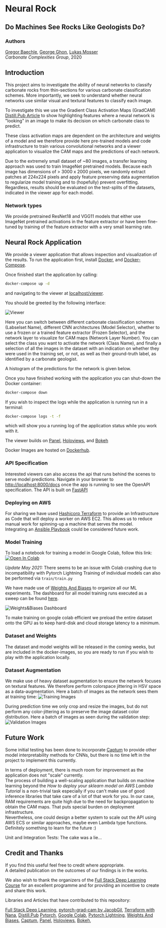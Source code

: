 # Neural Rock
## Do Machines See Rocks Like Geologists Do?

### Authors

[Gregor Baechle](https://www.linkedin.com/in/gbaechle/), [George Ghon](https://www.linkedin.com/in/george-g-30015639/), [Lukas Mosser](https://at.linkedin.com/in/lukas-mosser)  
_Carbonate Complexities Group_, 2020

## Introduction

This project aims to investigate the ability of neural networks to classify carbonate rocks from thin-sections for 
various carbonate classification schemes. More importantly, we seek to understand whether neural networks
use similar visual and textural features to classify each image. 

To investigate this we use the Gradient Class Activation Maps (GradCAM) [Distill.Pub Article](https://distill.pub/2020/attribution-baselines/) to show highlighting features
where a neural network is "looking" in an image to make its decision on which carbonate class to predict.

These class activation maps are dependent on the architecture and weights of a model and we therefore provide 
here pre-trained models and code infrastructure to train various convolutional networks and a viewer application 
to visualize the CAM maps and the predictions of each network.

Due to the extremely small dataset of ~80 images, a transfer learning approach was used to train ImageNet pretrained models.
Because each image has dimensions of > 3000 x 2000 pixels, we randomly extract patches at 224x224 pixels and apply feature preserving
data augmentation to regularize model training and to (hopefully) prevent overfitting. Regardless, results should be evaluated on the
test-splits of the datasets, indicated in the viewer app for each model.  

### Network types

We provide pretrained ResNet18 and VGG11 models that either use ImageNet pretrained activations in the feature 
extractor or have been fine-tuned by training of the feature extractor with a very small learning rate.

## Neural Rock Application

We provide a viewer application that allows inspection and visualization of the results.
To run the application first, install [Docker](https://docs.docker.com/compose/), and [Docker-Compose](https://docs.docker.com/compose/).

Once finished start the application by calling:
```bash
docker-compose up -d 
```
and navigating to the viewer at [localhost/viewer](http://localhost/viewer).

You should be greeted by the following interface:

![Viewer](static/viewer.png)

Here you can switch between different carbonate classification schemes (Labselset Name),
different CNN architectures (Model Selector), whether to use a frozen or a trained feature extractor 
(Frozen Selector), and the network layer to visualize for CAM maps (Network Layer Number). You can select the class you want to activate the network (Class Name), and finally a selection of all the images in the dataset with an indication on whether they were used in the training set, or not, as well as their 
ground-truth label, as identified by a carbonate geologist.

A histogram of the predictions for the network is given below.  

Once you have finished working with the application you can shut-down the Docker container:
```bash
docker-compose down
```

If you wish to inspect the logs while the application is running run in a terminal:
```bash
docker-compose logs -t -f
```
which will show you a running log of the application status while you work with it.

The viewer builds on [Panel](https://panel.holoviz.org/reference/panes/HoloViews.html), [Holoviews](https://holoviews.org/), and [Bokeh](https://docs.bokeh.org/en/latest/index.html)

Docker Images are hosted on [Dockerhub](https://hub.docker.com/repository/docker/lmoss/neural-rock).

### API Specification

Interested viewers can also access the api that runs behind the scenes to serve model predictions.
Navigate in your browser to [http://localhost:8000/docs](http://localhost:8000/docs) once the app is 
running to see the OpenAPI specification. The API is built on [FastAPI](https://fastapi.tiangolo.com/)

### Deploying on AWS

For sharing we have used [Hashicorp Terraform](https://www.terraform.io/) to provide an Infrastructure as Code that will 
deploy a worker on AWS EC2. This allows us to reduce manual work for spinning-up a machine that serves the model.  
Integrating an [Ansible Playbook](https://www.ansible.com/) could be considered future work.

### Model Training

To load a notebook for training a model in Google Colab, follow this link:  
[![Open In Colab](https://colab.research.google.com/assets/colab-badge.svg)](https://colab.research.google.com/github/LukasMosser/neural_rock_typing/blob/main/notebooks/Neural_Rock_Typing_Sweep_Train_All_Models.ipynb)

_Update May 2021:_
There seems to be an issue with Colab crashing due to incompatibility with Pytorch Lightning
Training of individual models can also be performed via `train/train.py`

We have made use of [Weights And Biases](https://wandb.ai) to organize all our ML experiments.
The dashboard for all model training runs executed as a sweep can be found [here](https://wandb.ai/ccg/neural-rock-finak-2).

![Weights&Biases Dashboard](static/wandb.png)

To make training on google colab efficient we preload the entire dataset onto the GPU as to keep hard-disk and cloud storage latency to a minimum.

### Dataset and Weights

The dataset and model weights will be released in the coming weeks, but are included in the docker-images, so 
you are ready to run if you wish to play with the application locally.

### Dataset Augmentation

We make use of heavy dataset augmentation to ensure the network focuses on textural features.
We therefore perform colorspace jittering in HSV space as a data-augmentation.
Here a batch of images as the network sees them at training time:
![Training Images](static/train_augmentation.png)


During prediction time we only crop and resize the images, but do not perform any color-jittering
as to preserve the image dataset color distribution.
Here a batch of images as seen during the validation step:
![Validation Images](static/test_augmentation.png)

## Future Work

Some initial testing has been done to incorporate [Captum](https://captum.ai/) to provide other model interpretability methods
for CNNs, but there is no time left in the project to implement this currently.

In terms of deployment, there is much room for improvement as the application does not "scale" currently.  
The process of building a well-scaling application that builds on machine learning beyond the *How to deploy your sklearn model on AWS Lambda Tutorial* 
is a non-trivial task especially if you can't make use of good inference libraries that take care of a lot of that work for you.
In our case, RAM requirements are quite high due to the need for backpropagation to obtain the CAM maps. That puts special burden on deployment infrastructure.  
Nevertheless, one could design a better system to scale out the API using AWS ECS or similar approaches, maybe even Lambda type functions.  
Definitely something to learn for the future :) 

Unit and Integration Tests: The cake was a lie...

## Credit and Thanks

If you find this useful feel free to credit where appropriate.  
A detailed publication on the outcomes of our findings is in the works.

We also wish to thank the organizers of the [Full Stack Deep Learning Course](https://fullstackdeeplearning.com/) for an excellent programme 
and for providing an incentive to create and share this work. 

Libraries and Articles that have contributed to this repository:

[Full Stack Deep Learning](https://fullstackdeeplearning.com/),
[pytorch-grad-cam by JacobGil](https://github.com/jacobgil/pytorch-grad-cam),
[Terraform with Nana](https://www.youtube.com/watch?v=l5k1ai_GBDE),
[Distill.Pub](https://distill.pub/)
[Pytorch](https://pytorch.org/),
[Google Colab](https://colab.research.google.com),
[Pytorch Lightning](https://pytorch-lightning.readthedocs.io/en/latest/),
[Weights And Biases](https://wandb.ai),
[Captum](https://captum.ai/),
[Panel](https://panel.holoviz.org/reference/panes/HoloViews.html),
[Holoviews](https://holoviews.org/),
[Bokeh](https://docs.bokeh.org/en/latest/index.html),


